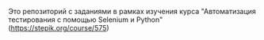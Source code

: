 Это репозиторий с заданиями в рамках изучения курса "Автоматизация тестирования с помощью Selenium и Python"
(https://stepik.org/course/575)